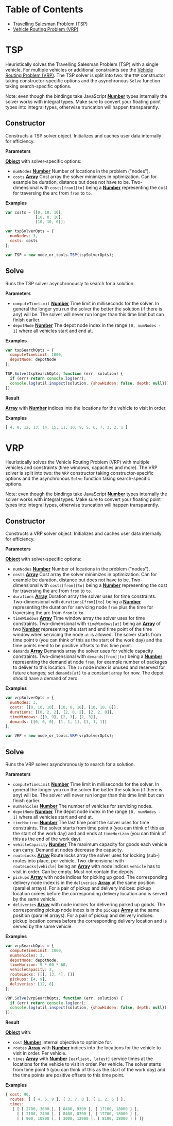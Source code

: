 # Table of Contents
- [Travelling Salesman Problem (TSP)](#tsp)
- [Vehicle Routing Problem (VRP)](#vrp)


# TSP

Heuristically solves the Travelling Salesman Problem (TSP) with a single vehicle.
For multiple vehicles or additional constraints see the [Vehicle Routing Problem (VRP)](#vrp).
The TSP solver is split into two: the `TSP` constructor taking constructor-specific options and the asynchronous `Solve` function taking search-specific options.

Note: even though the bindings take JavaScript **[Number](https://developer.mozilla.org/en-US/docs/Web/JavaScript/Reference/Global_Objects/Number)** types internally the solver works with integral types.
Make sure to convert your floating point types into integral types, otherwise truncation will happen transparently.


## Constructor

Constructs a TSP solver object.
Initializes and caches user data internally for efficiency.


**Parameters**

**[Object](https://developer.mozilla.org/en-US/docs/Web/JavaScript/Reference/Global_Objects/Object)** with solver-specific options:
- `numNodes` **[Number](https://developer.mozilla.org/en-US/docs/Web/JavaScript/Reference/Global_Objects/Number)** Number of locations in the problem ("nodes").
- `costs` **[Array](https://developer.mozilla.org/en-US/docs/Web/JavaScript/Reference/Global_Objects/Array)** Cost array the solver minimizes in optimization. Can for example be duration, distance but does not have to be. Two-dimensional with `costs[from][to]` being a **[Number](https://developer.mozilla.org/en-US/docs/Web/JavaScript/Reference/Global_Objects/Number)** representing the cost for traversing the arc from `from` to `to`.


**Examples**

```javascript
var costs = [[0, 10, 10],
             [10, 0, 10],
             [10, 10, 0]];

var tspSolverOpts = {
  numNodes: 3,
  costs: costs
};

var TSP = new node_or_tools.TSP(tspSolverOpts);
```


## Solve

Runs the TSP solver asynchronously to search for a solution.


**Parameters**

- `computeTimeLimit` **[Number](https://developer.mozilla.org/en-US/docs/Web/JavaScript/Reference/Global_Objects/Number)** Time limit in milliseconds for the solver. In general the longer you run the solver the better the solution (if there is any) will be. The solver will never run longer than this time limit but can finish earlier.
- `depotNode` **[Number](https://developer.mozilla.org/en-US/docs/Web/JavaScript/Reference/Global_Objects/Number)** The depot node index in the range `[0, numNodes - 1]` where all vehicles start and end at.


**Examples**

```javascript
var tspSearchOpts = {
  computeTimeLimit: 1000,
  depotNode: depotNode
};

TSP.Solve(tspSearchOpts, function (err, solution) {
  if (err) return console.log(err);
  console.log(util.inspect(solution, {showHidden: false, depth: null}));
});
```

**Result**

**[Array](https://developer.mozilla.org/en-US/docs/Web/JavaScript/Reference/Global_Objects/Array)** with **[Number](https://developer.mozilla.org/en-US/docs/Web/JavaScript/Reference/Global_Objects/Number)** indices into the locations for the vehicle to visit in order.

**Examples**

```javascript
[ 4, 8, 12, 13, 14, 15, 11, 10, 9, 5, 6, 7, 3, 2, 1 ]
```


# VRP

Heuristically solves the Vehicle Routing Problem (VRP) with multiple vehicles and constraints (time windows, capacities and more).
The VRP solver is split into two: the `VRP` constructor taking constructor-specific options and the asynchronous `Solve` function taking search-specific options.

Note: even though the bindings take JavaScript **[Number](https://developer.mozilla.org/en-US/docs/Web/JavaScript/Reference/Global_Objects/Number)** types internally the solver works with integral types.
Make sure to convert your floating point types into integral types, otherwise truncation will happen transparently.

## Constructor

Constructs a VRP solver object.
Initializes and caches user data internally for efficiency.


**Parameters**

**[Object](https://developer.mozilla.org/en-US/docs/Web/JavaScript/Reference/Global_Objects/Object)** with solver-specific options:
- `numNodes` **[Number](https://developer.mozilla.org/en-US/docs/Web/JavaScript/Reference/Global_Objects/Number)** Number of locations in the problem ("nodes").
- `costs` **[Array](https://developer.mozilla.org/en-US/docs/Web/JavaScript/Reference/Global_Objects/Array)** Cost array the solver minimizes in optimization. Can for example be duration, distance but does not have to be. Two-dimensional with `costs[from][to]` being a **[Number](https://developer.mozilla.org/en-US/docs/Web/JavaScript/Reference/Global_Objects/Number)** representing the cost for traversing the arc from `from` to `to`.
- `durations` **[Array](https://developer.mozilla.org/en-US/docs/Web/JavaScript/Reference/Global_Objects/Array)** Duration array the solver uses for time constraints. Two-dimensional with `durations[from][to]` being a **[Number](https://developer.mozilla.org/en-US/docs/Web/JavaScript/Reference/Global_Objects/Number)** representing the duration for servicing node `from` plus the time for traversing the arc from `from` to `to`.
- `timeWindows` **[Array](https://developer.mozilla.org/en-US/docs/Web/JavaScript/Reference/Global_Objects/Array)** Time window array the solver uses for time constraints. Two-dimensional with `timeWindows[at]` being an **[Array](https://developer.mozilla.org/en-US/docs/Web/JavaScript/Reference/Global_Objects/Array)** of two **[Number](https://developer.mozilla.org/en-US/docs/Web/JavaScript/Reference/Global_Objects/Number)** representing the start and end time point of the time window when servicing the node `at` is allowed. The solver starts from time point `0` (you can think of this as the start of the work day) and the time points need to be positive offsets to this time point.
- `demands` **[Array](https://developer.mozilla.org/en-US/docs/Web/JavaScript/Reference/Global_Objects/Array)** Demands array the solver uses for vehicle capacity constraints. Two-dimensional with `demands[from][to]` being a **[Number](https://developer.mozilla.org/en-US/docs/Web/JavaScript/Reference/Global_Objects/Number)** representing the demand at node `from`, for example number of packages to deliver to this location. The `to` node index is unused and reserved for future changes; set `demands[at]` to a constant array for now. The depot should have a demand of zero.


**Examples**

```javascript
var vrpSolverOpts = {
  numNodes: 3,
  costs: [[0, 10, 10], [10, 0, 10], [10, 10, 0]],
  durations: [[0, 2, 2], [2, 0, 2], [2, 2, 0]],
  timeWindows: [[0, 9], [2, 3], [2, 3]],
  demands: [[0, 0, 0], [1, 1, 1], [1, 1, 1]]
};

var VRP = new node_or_tools.VRP(vrpSolverOpts);
```


## Solve

Runs the VRP solver asynchronously to search for a solution.


**Parameters**

- `computeTimeLimit` **[Number](https://developer.mozilla.org/en-US/docs/Web/JavaScript/Reference/Global_Objects/Number)** Time limit in milliseconds for the solver. In general the longer you run the solver the better the solution (if there is any) will be. The solver will never run longer than this time limit but can finish earlier.
- `numVehicles` **[Number](https://developer.mozilla.org/en-US/docs/Web/JavaScript/Reference/Global_Objects/Number)** The number of vehicles for servicing nodes.
- `depotNode` **[Number](https://developer.mozilla.org/en-US/docs/Web/JavaScript/Reference/Global_Objects/Number)** The depot node index in the range `[0, numNodes - 1]` where all vehicles start and end at.
- `timeHorizon` **[Number](https://developer.mozilla.org/en-US/docs/Web/JavaScript/Reference/Global_Objects/Number)** The last time point the solver uses for time constraints. The solver starts from time point `0` (you can think of this as the start of the work day) and and ends at `timeHorizon` (you can think of this as the end of the work day).
- `vehicleCapacity` **[Number](https://developer.mozilla.org/en-US/docs/Web/JavaScript/Reference/Global_Objects/Number)** The maximum capacity for goods each vehicle can carry. Demand at nodes decrease the capacity.
- `routeLocks` **[Array](https://developer.mozilla.org/en-US/docs/Web/JavaScript/Reference/Global_Objects/Array)** Route locks array the solver uses for locking (sub-) routes into place, per vehicle. Two-dimensional with `routeLocks[vehicle]` being an **[Array](https://developer.mozilla.org/en-US/docs/Web/JavaScript/Reference/Global_Objects/Array)** with node indices `vehicle` has to visit in order. Can be empty. Must not contain the depots.
- `pickups` **[Array](https://developer.mozilla.org/en-US/docs/Web/JavaScript/Reference/Global_Objects/Array)** with node indices for picking up good. The corresponding delivery node index is in the `deliveries` **[Array](https://developer.mozilla.org/en-US/docs/Web/JavaScript/Reference/Global_Objects/Array)** at the same position (parallel arrays). For a pair of pickup and delivery indices: pickup location comes before the corresponding delivery location and is served by the same vehicle.
- `deliveries` **[Array](https://developer.mozilla.org/en-US/docs/Web/JavaScript/Reference/Global_Objects/Array)** with node indices for delivering picked up goods. The corresponding pickup node index is in the `pickups` **[Array](https://developer.mozilla.org/en-US/docs/Web/JavaScript/Reference/Global_Objects/Array)** at the same position (parallel arrays). For a pair of pickup and delivery indices: pickup location comes before the corresponding delivery location and is served by the same vehicle.

**Examples**

```javascript
var vrpSearchOpts = {
  computeTimeLimit: 1000,
  numVehicles: 3,
  depotNode: depotNode,
  timeHorizon: 9 * 60 * 60,
  vehicleCapacity: 3,
  routeLocks: [[], [3, 4], []]
  pickups: [4, 9],
  deliveries: [12, 8]
};

VRP.Solve(vrpSearchOpts, function (err, solution) {
  if (err) return console.log(err);
  console.log(util.inspect(solution, {showHidden: false, depth: null}));
});
```

**Result**

**[Object](https://developer.mozilla.org/en-US/docs/Web/JavaScript/Reference/Global_Objects/Object)** with:
- `cost` **[Number](https://developer.mozilla.org/en-US/docs/Web/JavaScript/Reference/Global_Objects/Number)** internal objective to optimize for.
- `routes` **[Array](https://developer.mozilla.org/en-US/docs/Web/JavaScript/Reference/Global_Objects/Array)** with **[Number](https://developer.mozilla.org/en-US/docs/Web/JavaScript/Reference/Global_Objects/Number)** indices into the locations for the vehicle to visit in order. Per vehicle.
- `times` **[Array](https://developer.mozilla.org/en-US/docs/Web/JavaScript/Reference/Global_Objects/Array)** with **[Number](https://developer.mozilla.org/en-US/docs/Web/JavaScript/Reference/Global_Objects/Number)** `[earliest, latest]` service times at the locations for the vehicle to visit in order. Per vehicle. The solver starts from time point `0` (you can think of this as the start of the work day) and the time points are positive offsets to this time point.

**Examples**

```javascript
{ cost: 90,
  routes: [ [ 4, 5, 9 ], [ 3, 7, 8 ], [ 1, 2, 6 ] ],
  times: 
   [ [ [ 2700, 3600 ], [ 8400, 9300 ], [ 17100, 18000 ] ],
     [ [ 2100, 2400 ], [ 8400, 8700 ], [ 17700, 18000 ] ],
     [ [ 900, 10800 ], [ 3000, 12900 ], [ 8100, 18000 ] ] ]}
```
